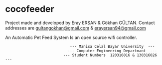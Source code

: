 # cocofeeder
Project made and developed by Eray ERSAN & Gökhan GÜLTAN.
Contact addresses are gultangokhan@gmail.com & erayersan94@gmail.com

An Automatic Pet Feed System
Is an open source wifi controller.

                                 --- Manisa Celal Bayar University  ---
                                --- Computer Engineering Departmant  ---
                              --- Student Numbers  120316016 & 130316026  ---
